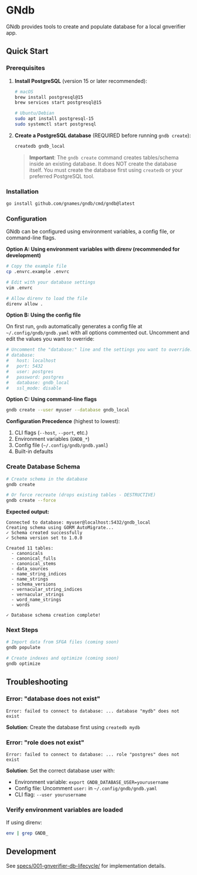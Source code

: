 # GNdb

GNdb provides tools to create and populate database for a local gnverifier app.

## Quick Start

### Prerequisites

1. **Install PostgreSQL** (version 15 or later recommended):
   ```bash
   # macOS
   brew install postgresql@15
   brew services start postgresql@15
   
   # Ubuntu/Debian
   sudo apt install postgresql-15
   sudo systemctl start postgresql
   ```

2. **Create a PostgreSQL database** (REQUIRED before running `gndb create`):
   ```bash
   createdb gndb_local
   ```
   
   > **Important**: The `gndb create` command creates tables/schema inside an existing database. 
   > It does NOT create the database itself. You must create the database first using `createdb` 
   > or your preferred PostgreSQL tool.

### Installation

```bash
go install github.com/gnames/gndb/cmd/gndb@latest
```

### Configuration

GNdb can be configured using environment variables, a config file, or command-line flags.

**Option A: Using environment variables with direnv (recommended for development)**

```bash
# Copy the example file
cp .envrc.example .envrc

# Edit with your database settings
vim .envrc

# Allow direnv to load the file
direnv allow .
```

**Option B: Using the config file**

On first run, `gndb` automatically generates a config file at `~/.config/gndb/gndb.yaml` with all options commented out. Uncomment and edit the values you want to override:

```yaml
# Uncomment the "database:" line and the settings you want to override:
# database:
#   host: localhost
#   port: 5432
#   user: postgres
#   password: postgres
#   database: gndb_local
#   ssl_mode: disable
```

**Option C: Using command-line flags**

```bash
gndb create --user myuser --database gndb_local
```

**Configuration Precedence** (highest to lowest):
1. CLI flags (`--host`, `--port`, etc.)
2. Environment variables (`GNDB_*`)
3. Config file (`~/.config/gndb/gndb.yaml`)
4. Built-in defaults

### Create Database Schema

```bash
# Create schema in the database
gndb create

# Or force recreate (drops existing tables - DESTRUCTIVE)
gndb create --force
```

**Expected output:**
```
Connected to database: myuser@localhost:5432/gndb_local
Creating schema using GORM AutoMigrate...
✓ Schema created successfully
✓ Schema version set to 1.0.0

Created 11 tables:
  - canonicals
  - canonical_fulls
  - canonical_stems
  - data_sources
  - name_string_indices
  - name_strings
  - schema_versions
  - vernacular_string_indices
  - vernacular_strings
  - word_name_strings
  - words

✓ Database schema creation complete!
```

### Next Steps

```bash
# Import data from SFGA files (coming soon)
gndb populate

# Create indexes and optimize (coming soon)
gndb optimize
```

## Troubleshooting

### Error: "database does not exist"

```
Error: failed to connect to database: ... database "mydb" does not exist
```

**Solution**: Create the database first using `createdb mydb`

### Error: "role does not exist"

```
Error: failed to connect to database: ... role "postgres" does not exist
```

**Solution**: Set the correct database user with:
- Environment variable: `export GNDB_DATABASE_USER=yourusername`
- Config file: Uncomment `user:` in `~/.config/gndb/gndb.yaml`
- CLI flag: `--user yourusername`

### Verify environment variables are loaded

If using direnv:
```bash
env | grep GNDB_
```

## Development

See [specs/001-gnverifier-db-lifecycle/](specs/001-gnverifier-db-lifecycle/) for implementation details.
